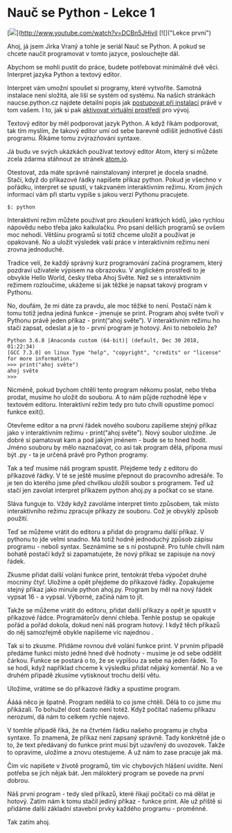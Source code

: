 # Nauč se Python - Lekce 1

[![](http://img.youtube.com/vi/DCBn5JHiviI/0.jpg)](http://www.youtube.com/watch?v=DCBn5JHiviI
[![]("Lekce první")


Ahoj, já jsem Jirka Vraný a tohle je seriál Nauč se Python. A pokud se chcete
naučit programovat v tomto jazyce, poslouchejte dál.

Abychom se mohli pustit do práce, budete potřebovat minimálně dvě věci.
Interpret jazyka Python a textový editor. 

Interpret vám umožní spoušet si programy, které vytvoříte. Samotná instalace
není složitá, ale liší se systém od systému. Na našich stránkách
naucse.python.cz najdete detailní popis jak [postupovat při instalaci](https://naucse.python.cz/course/pyladies/beginners/install/) právě v
tom vašem. I to, jak si pak [aktivovat virtuální prostředí](https://naucse.python.cz/course/pyladies/beginners/venv-setup/) pro vývoj.  

Textový editor by měl podporovat jazyk Python. A když říkám podporovat, tak tím
myslím, že takový editor umí od sebe barevně odlišit jednotlivé části programu.
Říkáme tomu zvýrazňování syntaxe.  

Já budu ve svých ukázkách používat textový editor Atom, který si můžete zcela
zdarma stáhnout ze stránek [atom.io](https://atom.io/).  

Otestovat, zda máte správně nainstalovaný  interpret je docela snadné. Stačí,
když do příkazové řádky napíšete příkaz python. Pokud je všechno v pořádku,
interpret se spustí, v takzvaném interaktivním režimu. Krom jiných informací vám
při startu vypíše s jakou verzí Pythonu pracujete. 

```
$: python
```

Interaktivní režim můžete používat pro zkoušení krátkých kódů, jako rychlou
nápovědu nebo třeba jako kalkulačku. Pro psaní delších programů se ovšem moc
nehodí. Většinu programů si totiž chceme uložit a používat je opakovaně. No a
uložit výsledek vaší práce v interaktivním režimu není zrovna jednoduché. 

Tradice velí, že každý správný kurz programování začíná programem, který
pozdraví uživatele výpisem na obrazovku. V anglickém prostředí to je obvykle
Hello World, česky třeba Ahoj Světe. Než se s interaktivním režimem rozloučíme,
ukážeme si jak těžké je napsat takový program v Pythonu.

No, doufám, že mi dáte za pravdu, ale moc těžké to není. Postačí nám k tomu
totiž jedna jediná funkce - jmenuje se print. Program ahoj světe tvoří v Pythonu
právě jeden příkaz - print(“ahoj světe”). V interaktivním režimu ho stačí
zapsat, odeslat a je to - první program je hotový. Ani to nebolelo že?

```
Python 3.6.8 |Anaconda custom (64-bit)| (default, Dec 30 2018, 01:22:34) 
[GCC 7.3.0] on linux Type "help", "copyright", "credits" or "license" for more information. 
>>> print("ahoj světe")
ahoj světe
>>>
```

Nicméně, pokud bychom chtěli tento program někomu poslat, nebo třeba prodat,
musíme ho uložit do souboru. A to nám půjde rozhodně lépe v textovém editoru.
Interaktivní režim tedy pro tuto chvíli opustíme pomocí funkce exit(). 

Otevřeme editor a na první řádek nového souboru zapíšeme stejný příkaz jako v
interaktivním režimu - print(“ahoj světe”). Nový soubor uložíme. Je dobré si
pamatovat kam a pod jakým jménem - bude se to hned hodit. Jméno souboru by mělo
naznačovat, co asi tak program dělá, přípona musí být .py - ta je určená právě
pro Python programy.

Tak a teď musíme náš program spustit. Přejdeme tedy z editoru do příkazové
řádky. V té se ještě musíme přepnout do pracovního adresáře. To je ten do
kterého jsme před chvilkou uložili soubor s programem. Teď už stačí jen zavolat
interpret příkazem python ahoj.py a počkat co se stane.

Sláva funguje to. Vždy když zavoláme interpret tímto způsobem, tak místo
interaktivního režimu zpracuje příkazy ze souboru. Což je obvyklý způsob
použití.
 
Teď se můžeme vrátit do editoru a přidat do programu další příkaz. V pythonu to
jde velmi snadno. Má totiž hodně jednoduchý způsob zápisu programu - neboli
syntax. Seznámíme se s ní postupně. Pro tuhle chvíli nám bohatě postačí když si
zapamatujete, že nový příkaz se zapisuje na nový řádek.

Zkusme přidat další volání funkce print, tentokrát třeba výpočet druhé mocniny
čtyř. Uložíme a opět přejdeme do příkazové řádky. Zopakujeme stejný příkaz jako
minule python ahoj.py. Program by měl na nový řádek vypsat 16 - a vypsal.
Výborné, začíná nám to jít.

Takže se můžeme vrátit do editoru, přidat další příkazy a opět je spustit v
příkazové řádce. Programátorův denní chleba. Tenhle postup se opakuje pořád a
pořád dokola, dokud není náš program hotový. I když těch příkazů do něj
samozřejmě obykle napíšeme víc  najednou . 

Tak si to zkusme. Přidáme rovnou dvě volání funkce print. V prvním případě
předáme funkci místo jedné hned dvě hodnoty - musíme je od sebe oddělit čárkou.
Funkce se postará o to, že se vypíšou za sebe na jeden řádek. To se hodí, když
například chceme k výsledku přidat nějaký komentář. No a ve druhém případě
zkusíme vytisknout trochu delší větu. 

Uložíme, vrátíme se do příkazové řádky a spustíme program. 

Áááá něco je špatně. Program nedělá to co jsme chtěli. Dělá to co jsme mu
přikázali. To bohužel dost často není totéž. Když počítač našemu příkazu
nerozumí, dá nám to celkem rychle najevo. 

V tomhle případě říká, že na čtvrtém řádku našeho programu je chyba syntaxe. To
znamená, že příkaz není zapsaný správně. Tady konkrétně jde o to, že text
předávaný do funkce print musí být uzavřený do uvozovek. Takže to opravíme,
uložíme a znovu otestujeme. A už nám to zase pracuje jak má.

Čím víc napíšete v životě programů, tím víc chybových hlášení uvidíte. Není
potřeba se jich nějak bát. Jen málokterý program se povede na první dobrou. 

Náš první program - tedy sled příkazů, které říkají počítači co má dělat je
hotový. Zatím nám k tomu stačil jediný příkaz - funkce print. Ale už příště si
přidáme další základní stavební prvky každého programu - proměnné. 

Tak zatím ahoj. 

